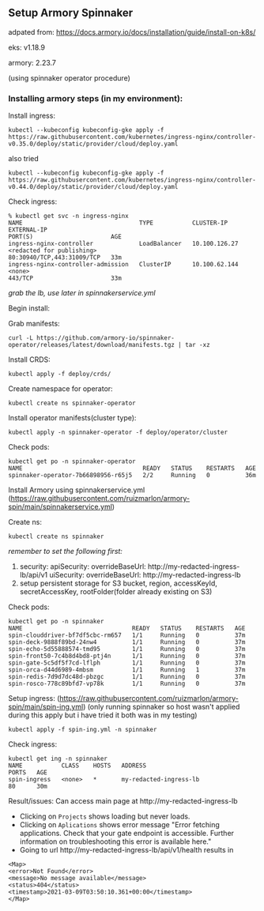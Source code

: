 ## Setup Armory Spinnaker

adpated from: https://docs.armory.io/docs/installation/guide/install-on-k8s/

eks: v1.18.9

armory: 2.23.7

(using spinnaker operator procedure)

### Installing armory steps (in my environment):

Install ingress:

```
kubectl --kubeconfig kubeconfig-gke apply -f https://raw.githubusercontent.com/kubernetes/ingress-nginx/controller-v0.35.0/deploy/static/provider/cloud/deploy.yaml
```
also tried
```
kubectl --kubeconfig kubeconfig-gke apply -f https://raw.githubusercontent.com/kubernetes/ingress-nginx/controller-v0.44.0/deploy/static/provider/cloud/deploy.yaml
```

Check ingress:
```
% kubectl get svc -n ingress-nginx
NAME                                 TYPE           CLUSTER-IP      EXTERNAL-IP                                                              PORT(S)                      AGE
ingress-nginx-controller             LoadBalancer   10.100.126.27   <redacted for publishing>                                             80:30940/TCP,443:31009/TCP   33m
ingress-nginx-controller-admission   ClusterIP      10.100.62.144   <none>                                                                   443/TCP                      33m
```
*grab the lb, use later in spinnakerservice.yml*

Begin install:

Grab manifests:
```
curl -L https://github.com/armory-io/spinnaker-operator/releases/latest/download/manifests.tgz | tar -xz
```
Install CRDS:
```
kubectl apply -f deploy/crds/
```
Create namespace for operator:
```
kubectl create ns spinnaker-operator
```
Install operator manifests(cluster type):
```
kubectl apply -n spinnaker-operator -f deploy/operator/cluster
```
Check pods:
```
kubectl get po -n spinnaker-operator
NAME                                  READY   STATUS    RESTARTS   AGE
spinnaker-operator-7b66898956-r65j5   2/2     Running   0          36m
```
Install Armory using spinnakerservice.yml (https://raw.githubusercontent.com/ruizmarlon/armory-spin/main/spinnakerservice.yml)

Create ns:
```
kubectl create ns spinnaker
```
_remember to set the following first:_

1. security: apiSecurity: overrideBaseUrl: http://my-redacted-ingress-lb/api/v1
                          uiSecurity: overrideBaseUrl: http://my-redacted-ingress-lb
2. setup persistent storage for S3 bucket, region, accessKeyId, secretAccessKey, rootFolder(folder already existing on S3)

Check pods:
```
kubectl get po -n spinnaker
NAME                               READY   STATUS    RESTARTS   AGE
spin-clouddriver-bf7df5cbc-rm657   1/1     Running   0          37m
spin-deck-9888f89bd-24nw4          1/1     Running   0          37m
spin-echo-5d55888574-tmd95         1/1     Running   0          37m
spin-front50-7c4b8d4bd8-ptj4n      1/1     Running   0          37m
spin-gate-5c5df5f7cd-lflph         1/1     Running   0          37m
spin-orca-d44d6989-4mbsm           1/1     Running   1          37m
spin-redis-7d9d7dc48d-pbzgc        1/1     Running   0          37m
spin-rosco-778c89bfd7-vp78k        1/1     Running   0          37m
```
Setup ingress: (https://raw.githubusercontent.com/ruizmarlon/armory-spin/main/spin-ing.yml)
(only running spinnaker so host wasn't applied during this apply but i have tried it both was in my testing)
```
kubectl apply -f spin-ing.yml -n spinnaker
```
Check ingress:
```
kubectl get ing -n spinnaker
NAME           CLASS    HOSTS   ADDRESS                                                                  PORTS   AGE
spin-ingress   <none>   *       my-redacted-ingress-lb                                                   80      30m
```

Result/issues:
Can access main page at http://my-redacted-ingress-lb
  - Clicking on `Projects` shows loading but never loads.
  - Clicking on `Aplications` shows error message "Error fetching applications. Check that your gate endpoint is accessible. Further information on troubleshooting this error is available here."
  - Going to url http://my-redacted-ingress-lb/api/v1/health results in
```
<Map>
<error>Not Found</error>
<message>No message available</message>
<status>404</status>
<timestamp>2021-03-09T03:50:10.361+00:00</timestamp>
</Map>
```
  


